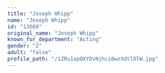 ```yaml
---
title: "Joseph Whipp"
name: "Joseph Whipp"
id: "13660"
original_name: "Joseph Whipp"
known_for_department: "Acting"
gender: "2"
adult: "false"
profile_path: "/1ZRu1apOXYDvNjhci0wzXdtlOlW.jpg"
---
```

